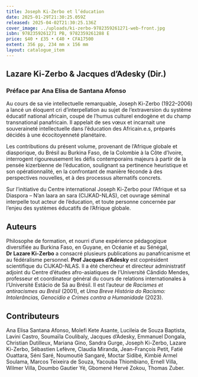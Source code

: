 ```yaml
---
title: Joseph Ki-Zerbo et l’éducation
date: 2025-01-29T21:30:25.059Z
released: 2025-04-02T21:30:25.136Z
cover_image: ../uploads/ki-zerbo-9782359261271-web-front.jpg
isbn: 9782359261271 PB, 9782359261288 E
price: $40 • £35 • €40 • CFA17500
extent: 356 pp, 234 mm x 156 mm
layout: catalogue_item
---
```

## Lazare Ki-Zerbo & Jacques d’Adesky (Dir.)

### P﻿réface par Ana Elisa de Santana Afonso

Au cours de sa vie intellectuelle remarquable, Joseph Ki-Zerbo (1922–2006) a lancé un éloquent cri d’interpellation au sujet de l’extraversion du système éducatif national africain, coupé de l’humus culturel endogène et du champ transnational panafricain. Il appelait de ses vœux et incarnait une souveraineté intellectuelle dans l’éducation des Africain.e.s, préparés décidés à une écocitoyenneté planétaire.

Les contributions du présent volume, provenant de l’Afrique globale et diasporique, du Brésil au Burkina Faso, de la Colombie à la Côte d’Ivoire, interrogent rigoureusement les défis contemporains majeurs à partir de la pensée kizerbienne de l’éducation, soulignant sa pertinence heuristique et son opérationnalité, en la confrontant de manière féconde à des perspectives nouvelles, et à des processus alternatifs concrets.

Sur l’initiative du Centre international Joseph Ki-Zerbo pour l’Afrique et sa Diaspora – N’an laara an sara (CIJKAD-NLAS), cet ouvrage séminal interpelle tout acteur de l’éducation, et toute personne concernée par l’enjeu des systèmes éducatifs de l’Afrique globale.

## Auteurs

Philosophe de formation, et nourri d’une expérience pédagogique diversifiée au Burkina Faso, en Guyane, en Océanie et au Sénégal, **Dr Lazare Ki-Zerbo** a consacré plusieurs publications au panafricanisme et au fédéralisme personnel. **Prof Jacques d’Adesky** est coprésident scientifique du CIJKAD-NLAS. Il a été chercheur et directeur administratif adjoint du Centre d’études afro-asiatiques de l’Université Cândido Mendes, professeur et coordinateur général du cours de relations internationales à l’Université Estácio de Sá au Brésil. Il est l’auteur de *Racismes et antiracismes au Brésil* (2001), et *Uma Breve História do Racismo: Intolerâncias, Genocídio e Crimes contra a Humanidade* (2023).

## Contributeurs

Ana Elisa Santana Afonso, Molefi Kete Asante, Lucileia de Souza Baptista, Lavini Castro, Soumaïla Coulibaly, Jacques d’Adesky, Emmanuel Dongala, Christian Dutilleux, Mariana Gino, Sandra Gurge, Joseph Ki-Zerbo, Lazare Ki-Zerbo, Sébastien Lefèvre, Claudia Miranda, Jean-François Petit, Fatié Ouattara, Séni Saré, Noumoutiè Sangaré, Moctar Sidibé, Kimbié Armel Soulama, Marcos Teixeira de Souza, Yacouba Thiombiano, Ernell Villa, Wilmer Villa, Doumbo Gautier Yé, Gbomené Hervé Zokou, Thomas Zuber.